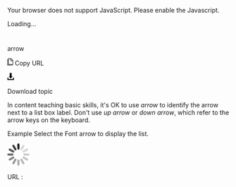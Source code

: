 Your browser does not support JavaScript. Please enable the Javascript.

Loading...

# 

arrow

![Copy URL](arrow_files/Copy.png)
Copy URL

![Download](arrow_files/Download.png)

Download topic

In content teaching basic skills, it's OK to use *arrow* to identify the arrow next to a list box label. Don't use *up arrow* or *down arrow*, which refer to the arrow keys on the keyboard.

Example Select the Font arrow to display the list.

![In progress](arrow_files/activity-large.gif)

URL :
